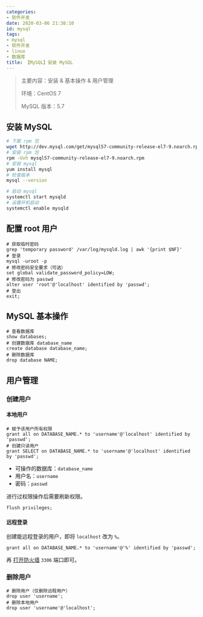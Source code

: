 ```yaml
---
categories:
- 软件开发
date: 2020-03-06 21:38:10
id: mysql
tags:
- mysql
- 软件开发
- linux
- 数据库
title: 【MySQL】安装 MySQL
---
```


> 主要内容：安装 & 基本操作 & 用户管理
>
> 环境：CentOS 7
>
> MySQL 版本：5.7

## 安装 MySQL

```sh
# 下载 rpm 包
wget http://dev.mysql.com/get/mysql57-community-release-el7-9.noarch.rpm
# 安装 rpm 包
rpm -Uvh mysql57-community-release-el7-9.noarch.rpm
# 安装 mysql
yum install mysql
# 检查版本
mysql --version

# 启动 mysql
systemctl start mysqld
# 设置开机启动
systemctl enable mysqld
```

<!-- more -->

## 配置 root 用户

```mysql
# 获取临时密码
grep 'temporary password' /var/log/mysqld.log | awk '{print $NF}'
# 登录
mysql -uroot -p
# 修改密码安全要求（可选）
set global validate_password_policy=LOW;
# 修改密码为 passwd
alter user 'root'@'localhost' identified by 'passwd';
# 登出
exit;
```

## MySQL 基本操作

```mysql
# 查看数据库
show databases;
# 创建数据库 database_name
create database database_name;
# 删除数据库
drop database NAME;
```

## 用户管理

### 创建用户

#### 本地用户

```mysql
# 赋予该用户所有权限
grant all on DATABASE_NAME.* to 'username'@'localhost' identified by 'passwd';
# 创建只读用户
grant SELECT on DATABASE_NAME.* to 'username'@'localhost' identified by 'passwd';
```

- 可操作的数据库：`database_name`
- 用户名：`username`
- 密码：`passwd`

进行过权限操作后需要刷新权限。

```mysql
flush privileges;
```

#### 远程登录

创建能远程登录的用户，即将 `localhost` 改为 `%`。

```mysql
grant all on DATABASE_NAME.* to 'username'@'%' identified by 'passwd';
```

再 [打开防火墙](https://www.vksir.zone/posts/firewall/) `3306` 端口即可。

### 删除用户

```mysql
# 删除用户（仅删除远程用户）
drop user 'username';
# 删除本地用户
drop user 'username'@'localhost';
```
